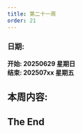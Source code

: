 ```yaml
---
title: 第二十一周
order: 21
---
```


### 日期:  
**开始: 20250629 星期日**  
**结束: 202507xx 星期五**  

## 本周内容:  

## The End